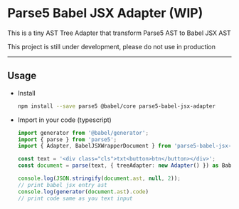 # Parse5 Babel JSX Adapter (WIP)

This is a tiny AST Tree Adapter that transform Parse5 AST to Babel JSX AST

This project is still under development, please do not use in production

---

## Usage

- Install

  ```bash
  npm install --save parse5 @babel/core parse5-babel-jsx-adapter
  ```

- Import in your code (typescript)
  
  ```typescript
  import generator from '@babel/generator';
  import { parse } from 'parse5';
  import { Adapter, BabelJSXWrapperDocument } from 'parse5-babel-jsx-adapter';

  const text = '<div class="cls">txt<button>btn</button></div>';
  const document = parse(text, { treeAdapter: new Adapter() }) as BabelJSXWrapperDocument;

  console.log(JSON.stringify(document.ast, null, 2));
  // print babel jsx entry ast
  console.log(generator(document.ast).code)
  // print code same as you text input
  ```